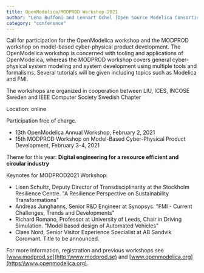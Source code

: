 ```yaml
---
title: OpenModelica/MODPROD Workshop 2021
author: "Lena Buffoni and Lennart Ochel [Open Source Modelica Consortium](https://www.openmodelica.org/)"
category: "conference"
---
```


Call for participation for the OpenModelica workshop and the MODPROD workshop on model-based cyber-physical product development. The OpenModelica workshop is concerned with tooling and applications of OpenModelica, whereas the MODPROD workshop covers general cyber-physical system modeling and system development using multiple tools and formalisms. Several tutorials will be given including topics such as Modelica and FMI.

The workshops are organized in cooperation between LIU, ICES, INCOSE Sweden and IEEE Computer Society Swedish Chapter

Location: online

Participation free of charge.

-  13th OpenModelica Annual Workshop, February 2, 2021
-  15th MODPROD Workshop on Model-Based Cyber-Physical Product Development, February 3-4, 2021

Theme for this year: **Digital engineering for a resource efficient and circular industry**

Keynotes for MODPROD2021 Workshop:

-	Lisen Schultz, Deputy Director of Transdisciplinarity at the Stockholm Resilience Centre. "A Resilience Perspective on Sustainability Transformations"
-	Andreas Junghanns, Senior R&D Engineer at Synopsys. "FMI - Current Challenges, Trends and Developments" 
-	Richard Romano, Professor at University of Leeds, Chair in Driving Simulation. "Model based design of Automated Vehicles"
-	Claes Nord, Senior Visitor Experience Specialist at AB Sandvik Coromant. Title to be announced.

For more information, registration and previous workshops see [www.modprod.se](http:\\www.modprod.se) and [www.openmodelica.org](https:\\www.openmodelica.org).
